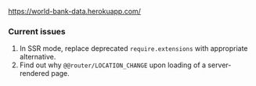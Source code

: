 https://world-bank-data.herokuapp.com/

### Current issues

1. In SSR mode, replace deprecated `require.extensions` with appropriate alternative.
2. Find out why `@@router/LOCATION_CHANGE` upon loading of a server-rendered page.
